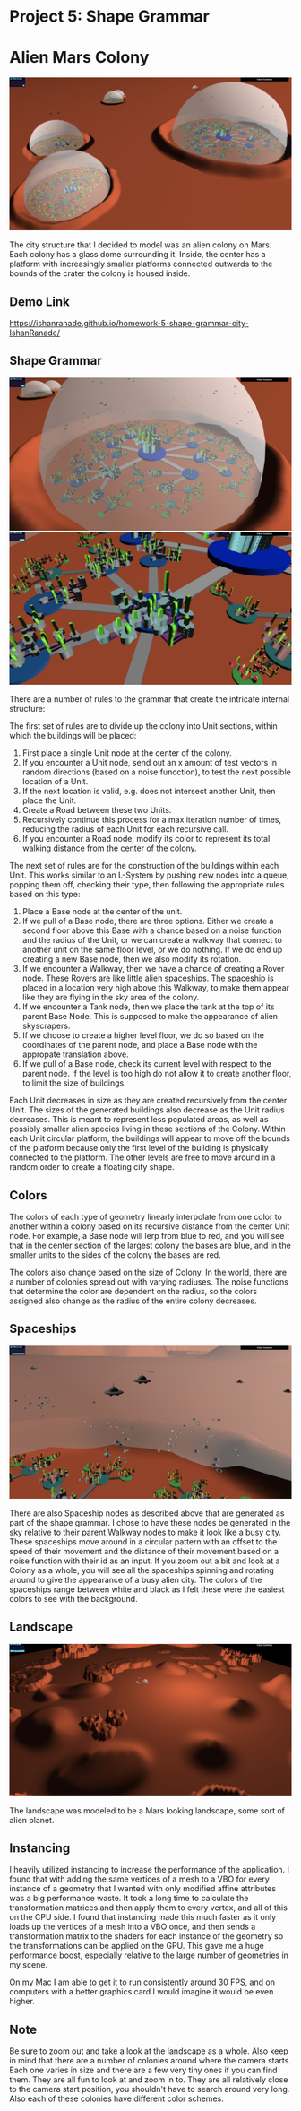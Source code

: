 
# Project 5: Shape Grammar

# Alien Mars Colony

![](shot-startview.png)

The city structure that I decided to model was an alien colony on Mars.  Each colony has a glass dome surrounding it.  Inside, the center has a platform with increasingly smaller platforms connected outwards to the bounds of the crater the colony is housed inside.

## Demo Link

https://ishanranade.github.io/homework-5-shape-grammar-city-IshanRanade/

## Shape Grammar

![](shot-colony.png)
![](shot-closeupunit.png)

There are a number of rules to the grammar that create the intricate internal structure:

The first set of rules are to divide up the colony into Unit sections, within which the buildings will be placed:

1) First place a single Unit node at the center of the colony.
2) If you encounter a Unit node, send out an x amount of test vectors in random directions (based on a noise funcction), to test the next possible location of a Unit.
3) If the next location is valid, e.g. does not intersect another Unit, then place the Unit.
4) Create a Road between these two Units.
5) Recursively continue this process for a max iteration number of times, reducing the radius of each Unit for each recursive call.
6) If you encounter a Road node, modify its color to represent its total walking distance from the center of the colony.

The next set of rules are for the construction of the buildings within each Unit.  This works similar to an L-System by pushing new nodes into a queue, popping them off, checking their type, then following the appropriate rules based on this type:

1) Place a Base node at the center of the unit.
2) If we pull of a Base node, there are three options.  Either we create a second floor above this Base with a chance based on a noise function and the radius of the Unit, or we can create a walkway that connect to another unit on the same floor level, or we do nothing.  If we do end up creating a new Base node, then we also modify its rotation.
3) If we encounter a Walkway, then we have a chance of creating a Rover node.  These Rovers are like little alien spaceships.  The spaceship is placed in a location very high above this Walkway, to make them appear like they are flying in the sky area of the colony.
4) If we encounter a Tank node, then we place the tank at the top of its parent Base Node.  This is supposed to make the appearance of alien skyscrapers.
5) If we choose to create a higher level floor, we do so based on the coordinates of the parent node, and place a Base node with the appropate translation above.
6) If we pull of a Base node, check its current level with respect to the parent node.  If the level is too high do not allow it to create another floor, to limit the size of buildings.

Each Unit decreases in size as they are created recursively from the center Unit.  The sizes of the generated buildings also decrease as the Unit radius decreases.  This is meant to represent less populated areas, as well as possibly smaller alien species living in these sections of the Colony.  Within each Unit circular platform, the buildings will appear to move off the bounds of the platform because only the first level of the building is physically connected to the platform.  The other levels are free to move around in a random order to create a floating city shape.

## Colors

The colors of each type of geometry linearly interpolate from one color to another within a colony based on its recursive distance from the center Unit node.  For example, a Base node will lerp from blue to red, and you will see that in the center section of the largest colony the bases are blue, and in the smaller units to the sides of the colony the bases are red.

The colors also change based on the size of Colony.  In the world, there are a number of colonies spread out with varying radiuses.  The noise functions that determine the color are dependent on the radius, so the colors assigned also change as the radius of the entire colony decreases.

## Spaceships

![](shot-rovers.png)

There are also Spaceship nodes as described above that are generated as part of the shape grammar.  I chose to have these nodes be generated in the sky relative to their parent Walkway nodes to make it look like a busy city.  These spaceships move around in a circular pattern with an offset to the speed of their movement and the distance of their movement based on a noise function with their id as an input.  If you zoom out a bit and look at a Colony as a whole, you will see all the spaceships spinning and rotating around to give the appearance of a busy alien city.  The colors of the spaceships range between white and black as I felt these were the easiest colors to see with the background.

## Landscape

![](shot-landscape.png)

The landscape was modeled to be a Mars looking landscape, some sort of alien planet.

## Instancing

I heavily utilized instancing to increase the performance of the application.  I found that with adding the same vertices of a mesh to a VBO for every instance of a geometry that I wanted with only modified affine attributes was a big performance waste.  It took a long time to calculate the transformation matrices and then apply them to every vertex, and all of this on the CPU side.  I found that instancing made this much faster as it only loads up the vertices of a mesh into a VBO once, and then sends a transformation matrix to the shaders for each instance of the geometry so the transformations can be applied on the GPU.  This gave me a huge performance boost, especially relative to the large number of geometries in my scene.

On my Mac I am able to get it to run consistently around 30 FPS, and on computers with a better graphics card I would imagine it would be even higher.

## Note

Be sure to zoom out and take a look at the landscape as a whole.  Also keep in mind that there are a number of colonies around where the camera starts.  Each one varies in size and there are a few very tiny ones if you can find them.  They are all fun to look at and zoom in to.  They are all relatively close to the camera start position, you shouldn't have to search around very long.  Also each of these colonies have different color schemes.
